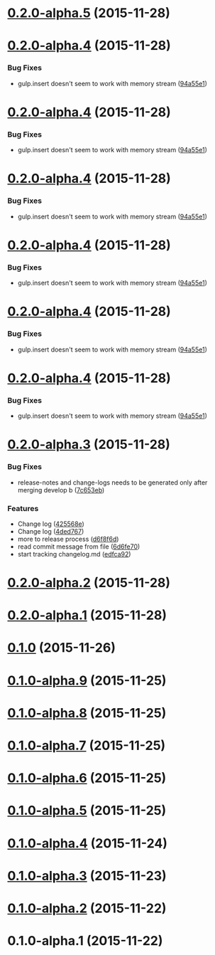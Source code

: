<a name="0.2.0-alpha.5"></a>
# [0.2.0-alpha.5](https://github.com/nripendra/fb-messenger/compare/0.2.0-alpha.4...v0.2.0-alpha.5) (2015-11-28)




<a name="0.2.0-alpha.4"></a>
# [0.2.0-alpha.4](https://github.com/nripendra/fb-messenger/compare/0.2.0-alpha.3...v0.2.0-alpha.4) (2015-11-28)


### Bug Fixes

* gulp.insert doesn't seem to work with memory stream ([94a55e1](https://github.com/nripendra/fb-messenger/commit/94a55e1))



<a name="0.2.0-alpha.4"></a>
# [0.2.0-alpha.4](https://github.com/nripendra/fb-messenger/compare/0.2.0-alpha.3...v0.2.0-alpha.4) (2015-11-28)


### Bug Fixes

* gulp.insert doesn't seem to work with memory stream ([94a55e1](https://github.com/nripendra/fb-messenger/commit/94a55e1))



<a name="0.2.0-alpha.4"></a>
# [0.2.0-alpha.4](https://github.com/nripendra/fb-messenger/compare/0.2.0-alpha.3...v0.2.0-alpha.4) (2015-11-28)


### Bug Fixes

* gulp.insert doesn't seem to work with memory stream ([94a55e1](https://github.com/nripendra/fb-messenger/commit/94a55e1))



<a name="0.2.0-alpha.4"></a>
# [0.2.0-alpha.4](https://github.com/nripendra/fb-messenger/compare/0.2.0-alpha.3...v0.2.0-alpha.4) (2015-11-28)


### Bug Fixes

* gulp.insert doesn't seem to work with memory stream ([94a55e1](https://github.com/nripendra/fb-messenger/commit/94a55e1))



<a name="0.2.0-alpha.4"></a>
# [0.2.0-alpha.4](https://github.com/nripendra/fb-messenger/compare/0.2.0-alpha.3...v0.2.0-alpha.4) (2015-11-28)


### Bug Fixes

* gulp.insert doesn't seem to work with memory stream ([94a55e1](https://github.com/nripendra/fb-messenger/commit/94a55e1))



<a name="0.2.0-alpha.4"></a>
# [0.2.0-alpha.4](https://github.com/nripendra/fb-messenger/compare/0.2.0-alpha.3...v0.2.0-alpha.4) (2015-11-28)


### Bug Fixes

* gulp.insert doesn't seem to work with memory stream ([94a55e1](https://github.com/nripendra/fb-messenger/commit/94a55e1))



<a name="0.2.0-alpha.3"></a>
# [0.2.0-alpha.3](https://github.com/nripendra/fb-messenger/compare/0.2.0-alpha.2...v0.2.0-alpha.3) (2015-11-28)


### Bug Fixes

* release-notes and change-logs needs to be generated only after merging develop b ([7c653eb](https://github.com/nripendra/fb-messenger/commit/7c653eb))

### Features

* Change log ([425568e](https://github.com/nripendra/fb-messenger/commit/425568e))
* Change log ([4ded767](https://github.com/nripendra/fb-messenger/commit/4ded767))
* more to release process ([d6f8f6d](https://github.com/nripendra/fb-messenger/commit/d6f8f6d))
* read commit message from file ([6d6fe70](https://github.com/nripendra/fb-messenger/commit/6d6fe70))
* start tracking changelog.md ([edfca92](https://github.com/nripendra/fb-messenger/commit/edfca92))



<a name="0.2.0-alpha.2"></a>
# [0.2.0-alpha.2](https://github.com/nripendra/fb-messenger/compare/0.2.0-alpha.1...0.2.0-alpha.2) (2015-11-28)




<a name="0.2.0-alpha.1"></a>
# [0.2.0-alpha.1](https://github.com/nripendra/fb-messenger/compare/0.1.0...0.2.0-alpha.1) (2015-11-28)




<a name="0.1.0"></a>
# [0.1.0](https://github.com/nripendra/fb-messenger/compare/0.1.0-alpha.9...0.1.0) (2015-11-26)




<a name="0.1.0-alpha.9"></a>
# [0.1.0-alpha.9](https://github.com/nripendra/fb-messenger/compare/0.1.0-alpha.8...0.1.0-alpha.9) (2015-11-25)




<a name="0.1.0-alpha.8"></a>
# [0.1.0-alpha.8](https://github.com/nripendra/fb-messenger/compare/0.1.0-alpha.7...0.1.0-alpha.8) (2015-11-25)




<a name="0.1.0-alpha.7"></a>
# [0.1.0-alpha.7](https://github.com/nripendra/fb-messenger/compare/0.1.0-alpha.6...0.1.0-alpha.7) (2015-11-25)




<a name="0.1.0-alpha.6"></a>
# [0.1.0-alpha.6](https://github.com/nripendra/fb-messenger/compare/0.1.0-alpha.5...0.1.0-alpha.6) (2015-11-25)




<a name="0.1.0-alpha.5"></a>
# [0.1.0-alpha.5](https://github.com/nripendra/fb-messenger/compare/0.1.0-alpha.4...0.1.0-alpha.5) (2015-11-25)




<a name="0.1.0-alpha.4"></a>
# [0.1.0-alpha.4](https://github.com/nripendra/fb-messenger/compare/0.1.0-alpha.3...0.1.0-alpha.4) (2015-11-24)




<a name="0.1.0-alpha.3"></a>
# [0.1.0-alpha.3](https://github.com/nripendra/fb-messenger/compare/0.1.0-alpha.2...0.1.0-alpha.3) (2015-11-23)




<a name="0.1.0-alpha.2"></a>
# [0.1.0-alpha.2](https://github.com/nripendra/fb-messenger/compare/v0.1.0-alpha.1...0.1.0-alpha.2) (2015-11-22)




<a name="0.1.0-alpha.1"></a>
# 0.1.0-alpha.1 (2015-11-22)




